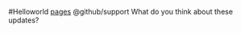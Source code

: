 #Helloworld
[pages](https://git-scm.com/book/en/v2/Git-Branching-Rebasing)
@github/support What do you think about these updates?

